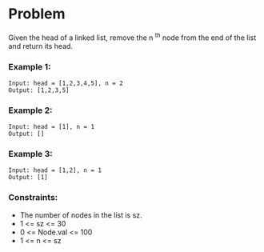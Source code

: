 # Problem

Given the head of a linked list, remove the n <sup>th</sup> node from the end of the list and return its head.

### Example 1:

```
Input: head = [1,2,3,4,5], n = 2
Output: [1,2,3,5]
```

### Example 2:
```
Input: head = [1], n = 1
Output: []
```

### Example 3:
```
Input: head = [1,2], n = 1
Output: [1]
```

### Constraints:

- The number of nodes in the list is sz.
- 1 <= sz <= 30
- 0 <= Node.val <= 100
- 1 <= n <= sz

